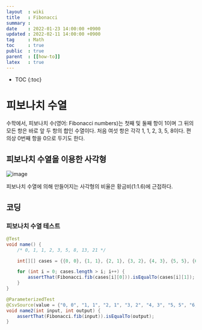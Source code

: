 ```yaml
---
layout  : wiki
title   : Fibonacci
summary :
date    : 2022-01-23 14:00:00 +0900
updated : 2022-02-11 14:00:00 +0900
tag     : Math
toc     : true
public  : true
parent  : [[how-to]]
latex   : true
---
```

* TOC
{:toc}

# 피보나치 수열
수학에서, 피보나치 수(영어: Fibonacci numbers)는 첫째 및 둘째 항이 1이며 그 뒤의 모든 항은 바로 앞 두 항의 합인 수열이다. 처음 여섯 항은 각각 1, 1, 2, 3, 5, 8이다. 편의상 0번째 항을 0으로 두기도 한다.

## 피보나치 수열을 이용한 사각형
![image](https://user-images.githubusercontent.com/60500649/150665710-790a7f1f-fa24-4656-9f5e-6d29c58cba0a.png)

피보나치 수열에 의해 만들어지는 사각형의 비율은 황금비(1:1.6)에 근접하다.<br>

## 코딩
### 피보나치 수열 테스트
```java
@Test
void name() {
    /* 0, 1, 1, 2, 3, 5, 8, 13, 21 */

    int[][] cases = {{0, 0}, {1, 1}, {2, 1}, {3, 2}, {4, 3}, {5, 5}, {6, 8}, {7, 13}};

    for (int i = 0; cases.length > i; i++) {
        assertThat(Fibonacci.fib(cases[i][0])).isEqualTo(cases[i][1]);
    }
}
```

```java
@ParameterizedTest
@CsvSource(value = {"0, 0", "1, 1", "2, 1", "3, 2", "4, 3", "5, 5", "6, 8", "7, 13"})
void name2(int input, int output) {
    assertThat(Fibonacci.fib(input)).isEqualTo(output);
}
```
